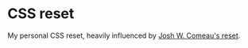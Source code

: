 # CSS reset

My personal CSS reset, heavily influenced by [Josh W. Comeau's reset](https://www.joshwcomeau.com/css/custom-css-reset/).
